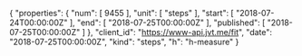 {
  "properties": {
    "num": [
      9455
    ],
    "unit": [
      "steps"
    ],
    "start": [
      "2018-07-24T00:00:00Z"
    ],
    "end": [
      "2018-07-25T00:00:00Z"
    ],
    "published": [
      "2018-07-25T00:00:00Z"
    ]
  },
  "client_id": "https://www-api.jvt.me/fit",
  "date": "2018-07-25T00:00:00Z",
  "kind": "steps",
  "h": "h-measure"
}
